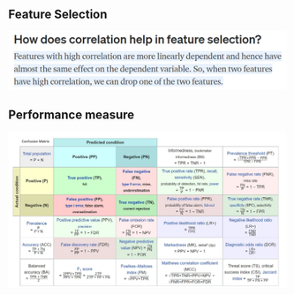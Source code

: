 Feature Selection
------------------------------------------------
![](https://github.com/DASHANANT/ML_Algorithms/blob/main/Linear%20Regression/Corrlation.png)


Performance measure
-------------------------------------------------
![](https://github.com/DASHANANT/Deep-Learning-Basics/blob/main/Statistics/CM.jpg)
